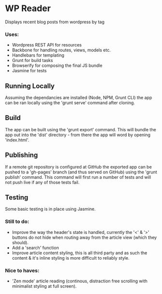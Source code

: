 # WP Reader
Displays recent blog posts from wordpress by tag

### Uses:
* Wordpress REST API for resources
* Backbone for handling routes, views, models etc.
* Handlebars for templating
* Grunt for build tasks
* Browserify for composing the final JS bundle
* Jasmine for tests

## Running Locally
Assuming the dependancies are installed (Node, NPM, Grunt CLI) the app can be ran locally using the 'grunt serve' command after cloning.

## Build
The app can be built using the 'grunt export' command.
This will bundle the app out into the 'dist' directory - from there the app will word by opening 'index.html'.

## Publishing
If a remote git repository is configured at GitHub the exported app can be pushed to a 'gh-pages' branch (and thus served on GitHub) using the 'grunt publish' command.
This command will first run a number of tests and will not push live if any of those tests fail.

## Testing
Some basic testing is in place using Jasmine.

### Still to do:
* Improve the way the header's state is handled, currently the '<' & '>' buttons do not hide when routing away from the article view (which they should).
* Add a 'search' function
* Improve article content styling, this is all third party and as such the content & it's inline styling is more difficult to reliably style.

### Nice to haves:
* 'Zen mode' article reading (continous, distraction free scrolling with minimalist styling at full screen).
